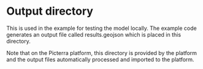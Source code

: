 # Output directory

This is used in the example for testing the model locally. The example code generates an output file
called results.geojson which is placed in this directory.

Note that on the Picterra platform, this directory is provided by the platform and the output files
automatically processed and imported to the platform.